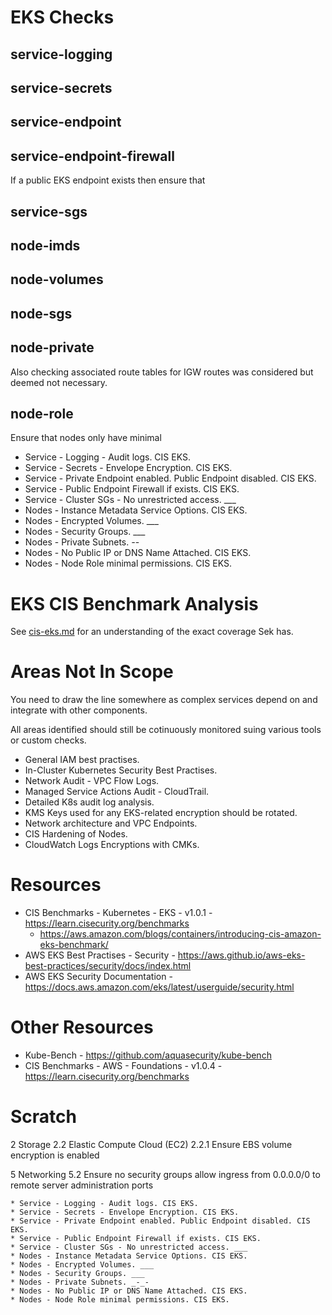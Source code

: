 # EKS Checks

## service-logging

## service-secrets
## service-endpoint
## service-endpoint-firewall
If a public EKS endpoint exists then ensure that
## service-sgs
## node-imds
## node-volumes
## node-sgs
## node-private
Also checking associated route tables for IGW routes was considered but deemed not necessary.
## node-role
Ensure that nodes only have minimal 

* Service - Logging - Audit logs. CIS EKS.
* Service - Secrets - Envelope Encryption. CIS EKS.
* Service - Private Endpoint enabled. Public Endpoint disabled. CIS EKS.
* Service - Public Endpoint Firewall if exists. CIS EKS.
* Service - Cluster SGs - No unrestricted access. ___
* Nodes - Instance Metadata Service Options. CIS EKS.
* Nodes - Encrypted Volumes. ___
* Nodes - Security Groups. ___
* Nodes - Private Subnets. _-_-
* Nodes - No Public IP or DNS Name Attached. CIS EKS.
* Nodes - Node Role minimal permissions. CIS EKS.


# EKS CIS Benchmark Analysis
See [cis-eks.md](cis-eks.md) for an understanding of the exact coverage Sek has.


# Areas Not In Scope
You need to draw the line somewhere as complex services depend on and integrate with other components.

All areas identified should still be cotinuously monitored suing various tools or custom checks.

* General IAM best practises.
* In-Cluster Kubernetes Security Best Practises.
* Network Audit - VPC Flow Logs.
* Managed Service Actions Audit - CloudTrail.
* Detailed K8s audit log analysis.
* KMS Keys used for any EKS-related encryption should be rotated.
* Network architecture and VPC Endpoints.
* CIS Hardening of Nodes.
* CloudWatch Logs Encryptions with CMKs.


# Resources
* CIS Benchmarks - Kubernetes - EKS - v1.0.1 - https://learn.cisecurity.org/benchmarks
    * https://aws.amazon.com/blogs/containers/introducing-cis-amazon-eks-benchmark/
* AWS EKS Best Practises - Security - https://aws.github.io/aws-eks-best-practices/security/docs/index.html
* AWS EKS Security Documentation - https://docs.aws.amazon.com/eks/latest/userguide/security.html


# Other Resources
* Kube-Bench - https://github.com/aquasecurity/kube-bench
* CIS Benchmarks - AWS - Foundations - v1.0.4 - https://learn.cisecurity.org/benchmarks


# Scratch
2 Storage
2.2 Elastic Compute Cloud (EC2)
2.2.1 Ensure EBS volume encryption is enabled

5 Networking
5.2 Ensure no security groups allow ingress from 0.0.0.0/0 to remote server administration ports

```
* Service - Logging - Audit logs. CIS EKS.
* Service - Secrets - Envelope Encryption. CIS EKS.
* Service - Private Endpoint enabled. Public Endpoint disabled. CIS EKS.
* Service - Public Endpoint Firewall if exists. CIS EKS.
* Service - Cluster SGs - No unrestricted access. ___
* Nodes - Instance Metadata Service Options. CIS EKS.
* Nodes - Encrypted Volumes. ___
* Nodes - Security Groups. ___
* Nodes - Private Subnets. _-_-
* Nodes - No Public IP or DNS Name Attached. CIS EKS.
* Nodes - Node Role minimal permissions. CIS EKS.
```
